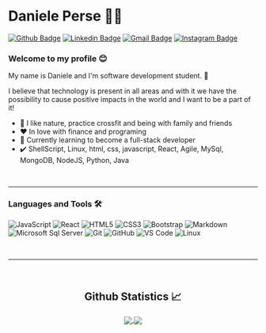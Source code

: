 # Daniele Perse :woman_technologist:

[![Github Badge](https://img.shields.io/badge/-Github-000?style=flat-square&logo=Github&logoColor=white&link=https://github.com/danieleperse)](https://github.com/danieleperse)
[![Linkedin Badge](https://img.shields.io/badge/-LinkedIn-blue?style=flat-square&logo=Linkedin&logoColor=white&link=https://www.linkedin.com/in/daniele-perse/)](https://www.linkedin.com/in/daniele-perse/)
[![Gmail Badge](https://img.shields.io/badge/-Gmail-c14438?style=flat-square&logo=Gmail&logoColor=white&link=mailto:danieleperse3@gmail.com)](mailto:danieleperse3@gmail.com)
[![Instagram Badge](https://img.shields.io/badge/-Instagram-C13584?style=flat-square&labelColor=C13584&logo=instagram&logoColor=white&link=https://www.instagram.com/danieleperse/)](https://www.instagram.com/danieleperse/)

### Welcome to my profile :blush:

My name is Daniele and I'm software development student. :school: 

I believe that technology is present in all areas and with it we have the possibility to cause positive impacts in the world and I want to be a part of it!

 - :deciduous_tree: I like nature, practice crossfit and being with family and friends
 - :heart: In love with finance and programing
 - :blue_book: Currently learning to become a full-stack developer
 - :heavy_check_mark: ShellScript, Linux, html, css, javascript, React, Agile, MySql, MongoDB, NodeJS, Python, Java

<br/>

---

### Languages and Tools 🛠 

![JavaScript](https://img.shields.io/badge/-JavaScript-%23F7DF1C?style=flat-square&logo=javascript&logoColor=000000&labelColor=%23F7DF1C&color=%23FFCE5A)
![React](https://img.shields.io/badge/-React-61DAFB?style=flat-square&logo=react&logoColor=ffffff)
![HTML5](https://img.shields.io/badge/-HTML5-%23E44D27?style=flat-square&logo=html5&logoColor=ffffff)
![CSS3](https://img.shields.io/badge/-CSS3-%231572B6?style=flat-square&logo=css3)
![Bootstrap](https://img.shields.io/badge/-Bootstrap-563D7C?style=flat-square&logo=Bootstrap)
![Markdown](https://img.shields.io/badge/-Markdown-000000?style=flat-square&logo=markdown)
![Microsoft Sql Server](https://img.shields.io/badge/-Sql%20Server-CC2927?style=flat-square&logo=microsoft-sql-server&logoColor=ffffff)
![Git](https://img.shields.io/badge/-Git-%23F05032?style=flat-square&logo=git&logoColor=%23ffffff)
![GitHub](https://img.shields.io/badge/-GitHub-181717?style=flat-square&logo=github)
![VS Code](http://img.shields.io/badge/-VS%20Code-007ACC?style=flat-square&logo=visual-studio-code&logoColor=ffffff)
![Linux](http://img.shields.io/badge/-Linux-007ACC?style=flat-square&logo=linux&logoColor=ffffff)

<br/>

---

<br/>
  <h2 align="center"> Github Statistics 📈 </h2>
  
  <div align="center"> 
     <a href="">
      <img align="center" src="https://github-readme-stats-sigma-five.vercel.app/api?username=DanielePerse&show_icons=true&include_all_commits=true&count_private=true&theme=react&line_height=40" />
    </a>
    <a href="">
      <img align="center" src="https://github-readme-stats.vercel.app/api/top-langs/?username=DanielePerse&theme=react&line_height=40&hide=css"/>
    </a>
  </div>  
<br/>
